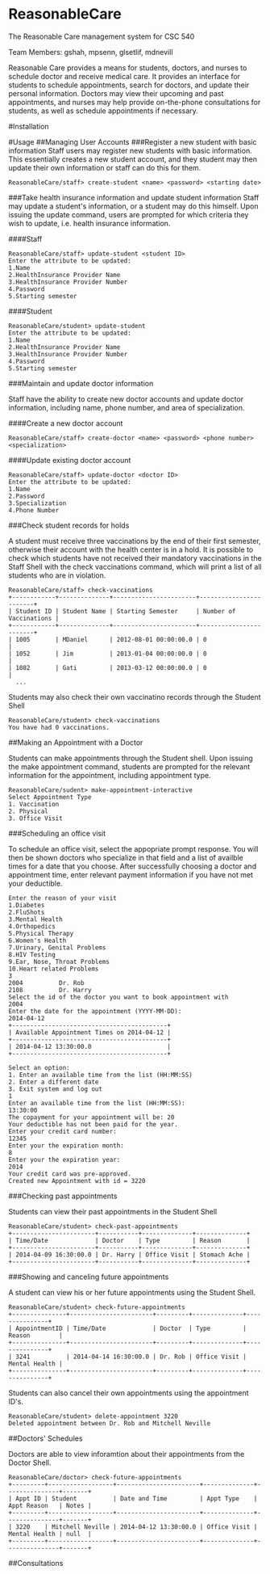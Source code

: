 ReasonableCare
==============

The Reasonable Care management system for CSC 540

Team Members: gshah, mpsenn, glsetlif, mdnevill

Reasonable Care provides a means for students, doctors, and nurses to schedule doctor and receive medical care. 
It provides an interface for students to schedule appointments, search for doctors, and update their personal
information. Doctors may view their upcoming and past appointments, and nurses may help provide on-the-phone
consultations for students, as well as schedule appointments if necessary.

#Installation

#Usage
##Managing User Accounts
###Register a new student with basic information
Staff users may register new students with basic information. This essentially creates a new student account, and they student may then update their own information or staff can do this for them.

    
    ReasonableCare/staff> create-student <name> <password> <starting date>
    
###Take health insurance information and update student information
Staff may update a student's information, or a student may do this himself. Upon issuing the update command, users are prompted for which criteria they wish to update, i.e. health insurance information.

####Staff

    ReasonableCare/staff> update-student <student ID>
    Enter the attribute to be updated: 
    1.Name 
    2.HealthInsurance Provider Name
    3.HealthInsurance Provider Number 
    4.Password
    5.Starting semester
    
####Student

    ReasonableCare/student> update-student
    Enter the attribute to be updated: 
    1.Name 
    2.HealthInsurance Provider Name
    3.HealthInsurance Provider Number 
    4.Password
    5.Starting semester
    
###Maintain and update doctor information

Staff have the ability to create new doctor accounts and update doctor information, including name, phone number, and area of specialization.

####Create a new doctor account

    ReasonableCare/staff> create-doctor <name> <password> <phone number> <specialization>

####Update existing doctor account

    ReasonableCare/staff> update-doctor <doctor ID>
    Enter the attribute to be updated: 
    1.Name 
    2.Password
    3.Specialization
    4.Phone Number
    
###Check student records for holds

A student must receive three vaccinations by the end of their first semester, otherwise their account with the health center is in a hold. It is possible to check which students have not received their mandatory vaccinations in the Staff Shell with the check vaccinations command, which will print a list of all students who are in violation.

    ReasonableCare/staff> check-vaccinations
    +------------+--------------+-----------------------+------------------------+
    | Student ID | Student Name | Starting Semester     | Number of Vaccinations |
    +------------+--------------+-----------------------+------------------------+
    | 1005       | MDaniel      | 2012-08-01 00:00:00.0 | 0                      |
    | 1052       | Jim          | 2013-01-04 00:00:00.0 | 0                      |
    | 1082       | Gati         | 2013-03-12 00:00:00.0 | 0                      |
      ...
      
Students may also check their own vaccinatino records through the Student Shell

    ReasonableCare/student> check-vaccinations
    You have had 0 vaccinations.

##Making an Appointment with a Doctor

Students can make appointments through the Student shell. Upon issuing the make appointment command, students are prompted for the relevant information for the appointment, including appointment type.

    ReasonableCare/sudent> make-appointment-interactive
    Select Appointment Type
    1. Vaccination
    2. Physical
    3. Office Visit
    
###Scheduling an office visit

To schedule an office visit, select the appopriate prompt response. You will then be shown doctors who specialize in that field and a list of availble times for a date that you choose. After successfully choosing a doctor and appointment time, enter relevant payment information if you have not met your deductible.

    Enter the reason of your visit 
    1.Diabetes 
    2.FluShots 
    3.Mental Health 
    4.Orthopedics 
    5.Physical Therapy 
    6.Women's Health
    7.Urinary, Genital Problems 
    8.HIV Testing 
    9.Ear, Nose, Throat Problems 
    10.Heart related Problems 
    3
    2004          Dr. Rob
    2108          Dr. Harry
    Select the id of the doctor you want to book appointment with
    2004
    Enter the date for the appointment (YYYY-MM-DD):
    2014-04-12
    +-------------------------------------------+
    | Available Appointment Times on 2014-04-12 |
    +-------------------------------------------+
    | 2014-04-12 13:30:00.0                     |
    +-------------------------------------------+
    
    Select an option: 
    1. Enter an available time from the list (HH:MM:SS)
    2. Enter a different date
    3. Exit system and log out
    1
    Enter an available time from the list (HH:MM:SS):
    13:30:00
    The copayment for your appointment will be: 20
    Your deductible has not been paid for the year.
    Enter your credit card number:
    12345
    Enter your the expiration month:
    8
    Enter your the expiration year:
    2014
    Your credit card was pre-approved.
    Created new Appointment with id = 3220
  
###Checking past appointments

Students can view their past appointments in the Student Shell
    
    ReasonableCare/student> check-past-appointments
    +-----------------------+-----------+--------------+--------------+
    | Time/Date             | Doctor    | Type         | Reason       |
    +-----------------------+-----------+--------------+--------------+
    | 2014-04-09 16:30:00.0 | Dr. Harry | Office Visit | Stomach Ache |
    +-----------------------+-----------+--------------+--------------+
  
###Showing and canceling future appointments

A student can view his or her future appointments using the Student Shell.
  
    ReasonableCare/student> check-future-appointments
    +---------------+-----------------------+---------+--------------+---------------+
    | AppointmentID | Time/Date             | Doctor  | Type         | Reason        |
    +---------------+-----------------------+---------+--------------+---------------+
    | 3241          | 2014-04-14 16:30:00.0 | Dr. Rob | Office Visit | Mental Health |
    +---------------+-----------------------+---------+--------------+---------------+

Students can also cancel their own appointments using the appointment ID's.
    
    ReasonableCare/student> delete-appointment 3220
    Deleted appointment between Dr. Rob and Mitchell Neville
    
##Doctors' Schedules

Doctors are able to view inforamtion about their appointments from the Doctor Shell.

    ReasonableCare/doctor> check-future-appointments
    +---------+------------------+-----------------------+--------------+---------------+-------+
    | Appt ID | Student          | Date and Time         | Appt Type    | Appt Reason   | Notes |
    +---------+------------------+-----------------------+--------------+---------------+-------+
    | 3220    | Mitchell Neville | 2014-04-12 13:30:00.0 | Office Visit | Mental Health | null  |
    +---------+------------------+-----------------------+--------------+---------------+-------+

##Consultations

